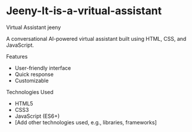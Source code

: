 # Jeeny-It-is-a-vritual-assistant
Virtual Assistant jeeny

A conversational AI-powered virtual assistant built using HTML, CSS, and JavaScript.

Features

- User-friendly interface
- Quick response
- Customizable


Technologies Used

- HTML5
- CSS3
- JavaScript (ES6+)
- [Add other technologies used, e.g., libraries, frameworks]

